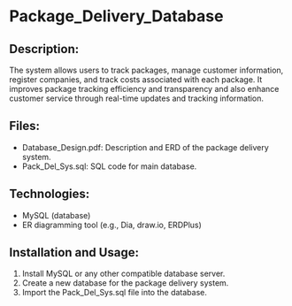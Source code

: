 # Package_Delivery_Database

## Description:

The system allows users to track packages, manage customer information, register companies, and track costs associated with each package. 
It improves package tracking efficiency and transparency and also enhance customer service through real-time updates and tracking information.

## Files:

* Database_Design.pdf: Description and ERD of the package delivery system.
* Pack_Del_Sys.sql: SQL code for main database.

## Technologies:

* MySQL (database)
* ER diagramming tool (e.g., Dia, draw.io, ERDPlus)

## Installation and Usage:

1) Install MySQL or any other compatible database server.
2) Create a new database for the package delivery system.
3) Import the Pack_Del_Sys.sql file into the database.





